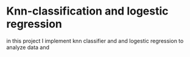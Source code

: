# Knn-classification and logestic regression

in this project I implement knn classifier and and logestic regression to analyze data and 
